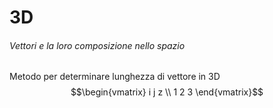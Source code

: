 # 3D 
###### Vettori e la loro composizione nello spazio
Metodo per determinare lunghezza di vettore in 3D
$$\begin{vmatrix} i j z \\ 1 2 3 \end{vmatrix}$$